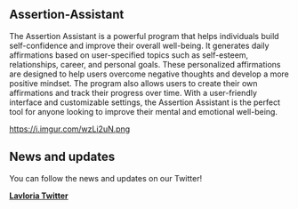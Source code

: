 ## **Assertion-Assistant**
The Assertion Assistant is a powerful program that helps individuals build self-confidence and improve their overall well-being. It generates daily affirmations based on user-specified topics such as self-esteem, relationships, career, and personal goals. These personalized affirmations are designed to help users overcome negative thoughts and develop a more positive mindset. The program also allows users to create their own affirmations and track their progress over time. With a user-friendly interface and customizable settings, the Assertion Assistant is the perfect tool for anyone looking to improve their mental and emotional well-being.

https://i.imgur.com/wzLi2uN.png

## News and updates
You can follow the news and updates on our Twitter!

[**Lavloria Twitter**](https://twitter.com/lavloria)
